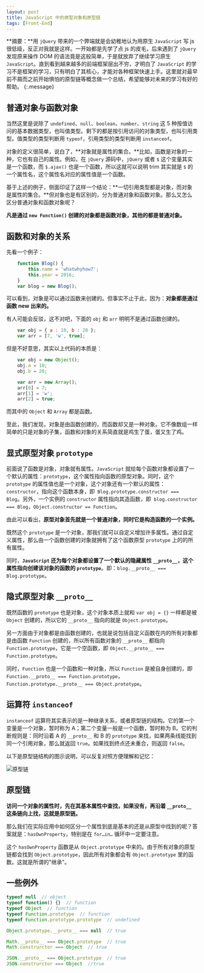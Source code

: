 ```yaml
---
layout: post
title: JavaScript 中的原型对象和原型链
tags: [Front-End]
---
```


**摘要：**用 `jQuery` 带来的一个弊端就是会幼稚地认为用原生 `JavaScript` 写 js 很低级，反正对我就是这样。一开始都是先学了点 js 的皮毛，后来遇到了 `jQuery` 发现原来操作 DOM 的语法竟是这般简单，于是就放弃了继续学习原生 `JavaScript`。直到看到越来越多的前端框架层出不穷，才明白了 `JavaScript` 的学习不是框架的学习，只有明白了其核心，才能对各种框架快速上手。这里就对最早前不屑而之前开始惧怕的原型链等概念做一个总结，希望能够对未来的学习有好的帮助。 
{:.message}

## 普通对象与函数对象

当然这里是说除了 `undefined`、`null`、`boolean`、`number`、`string` 这 5 种按值访问的基本数据类型，也叫值类型。剩下的都是按引用访问的对象类型，也叫引用类型。值类型的类型判断用 `typeof`，引用类型的类型判断用 `instanceof`。

对象的定义很简单，说白了，**对象就是属性的集合。**比如，函数是对象的一种，它也有自己的属性。例如，在 `jQuery` 源码中，`jQuery` 或者 `$` 这个变量其实是一个函数，而 `$.ajax()` 也是一个函数，所以这就可以说明 trim 其实就是 `$` 的一个属性名，这个属性名对应的属性值是一个函数。

基于上述的例子，侧面印证了这样一个结论：**一切引用类型都是对象，而对象是属性的集合。**但对象也是有区别的，分为普通对象和函数对象。那么又怎么区分普通对象和函数对象呢？

**凡是通过 `new Function()` 创建的对象都是函数对象，其他的都是普通对象。**

## 函数和对象的关系

先看一个例子：

```js
    function Blog() {
        this.name = 'whatwhyhow7';
        this.year = 2016;
    }
    var blog = new Blog();
```

可以看到，对象是可以通过函数来创建的。但事实不止于此，因为：**对象都是通过函数 new 出来的。**

有人可能会反驳，这不对吧，下面的 `obj` 和 `arr` 明明不是通过函数创建的。

```js
    var obj = { a : 10, b : 20 };
    var arr = [7, 'w', true];
```

但是不好意思，其实以上代码的本质是：

```js
    var obj = new Object();
    obj.a = 10;
    obj.b = 20;

    var arr = new Array();
    arr[0] = 7;
    arr[1] = 'w';
    arr[2] = true;
```

而其中的 `Object` 和 `Array` 都是函数。

至此，我们发现，对象是由函数创建的，而函数却又是一种对象。它不像数组一样简单的只是对象的子集，函数和对象的关系简直就是鸡生了蛋，蛋又生了鸡。

## 显式原型对象 `prototype`

前面说了函数是对象，对象就有属性。`JavaScript` 就给每个函数对象都设置了一个默认的属性：`prototype`，这个属性指向函数的原型对象。同时，这个 `prototype` 的属性值也是一个对象，这个对象还有一个默认的属性：`constructor`，指向这个函数本身，即` Blog.prototype.constructor === Blog`。另外，一个实例的 `constructor` 属性指向其造函数，即` blog.constructor === Blog`，`Object.constructor == Function`。

由此可以看出，**原型对象首先就是一个普通对象，同时它是构造函数的一个实例。**

既然这个 `prototype` 是一个对象，那我们就可以自定义增加许多属性。通过自定义属性，那么由一个函数创建的对象就拥有了这个函数原型 `prototype` 上的的所有属性。

同时，**`JavaScript` 还为每个对象都设置了一个默认的隐藏属性 `__proto__`，这个属性指向创建该对象的函数的 `prototype`**。即：`blog.__proto__ === Blog.prototype`。

## 隐式原型对象 `__proto__`

既然函数的 `prototype` 也是对象，这个对象本质上就和 `var obj = {}` 一样都是被 `Object` 创建的，所以它的 `__proto__` 指向的就是 `Object.prototype`。

另一方面由于对象都是由函数创建的，也就是说包括自定义函数在内的所有对象都是由函数 `Function` 创建的，所以所有函数对象的 `__proto__` 都指向 `Function.prototype`，它是一个空函数，即 `Object.__proto__ === Function.prototype`。

同时，`Function` 也是一个函数和一种对象，所以 `Function` 是被自身创建的，即 `Function.__proto__ === Function.prototype`，`Function.prototype.__proto__ === Object.prototype`。

## 运算符 `instanceof`

`instanceof` 运算符其实表示的是一种继承关系，或者原型链的结构。它的第一个变量是一个对象，暂时称为 A；第二个变量一般是一个函数，暂时称为 B。它的判断规则是：同时沿着 A 的 `__proto__` 和 B 的 `prototype` 来找，如果两条线能找到同一个引用对象，那么就返回 `true`。如果找到终点还未重合，则返回 `false`。

以下是原型链结构的图示说明，可以反复对照方便理解和记忆：

![原型链](/blog/assets/img/docs/JavaScript-Prototype/01.png)

## 原型链

**访问一个对象的属性时，先在其基本属性中查找，如果没有，再沿着 `__proto__` 这条链向上找，这就是原型链。**

那么我们在实际应用中如何区分一个属性到底是基本的还是从原型中找到的呢？答案就是：`hasOwnProperty`，特别是在 `for…in…` 循环中一定要注意。

这个 `hasOwnProperty` 函数是从 `Object.prototype` 中来的。由于所有对象的原型链都会找到 `Object.prototype`，因此所有对象都会有 `Object.prototype` 里的函数。这就是所谓的"继承"。

## 一些例外

```js
typeof null  // object
typeof function() {}  // function
typeof Object  // function
typeof Function.prototype  // function
typeof Function.prototype.prototype  // undefined

Object.prototype.__proto__ === null  // true

Math.__proto__ === Object.prototype  // true
Math.construrctor === Object  // true

JSON.__proto__ === Object.prototype  // true
JSON.construrctor === Object  //true
```